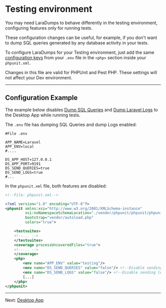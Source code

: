 # Testing environment

You may need LaraDumps to behave differently in the testing environment, configuring features only for running tests.

These configuration changes can be useful, for example, if you don't want to dump SQL queries generated by any database activity in your tests.

To configure LaraDumps for your Testing environment, just add the same [configuration keys](laravel/get-started/configuration.md "Configuration") from your `.env` file in the `<php>` section inside your `phpunit.xml`.

Changes in this file are valid for PHPUnit and Pest PHP. These settings will not affect your Dev environment.

---

## Configuration Example

The example below disables [Dump SQL Queries](laravel/get-started/configuration?id=sql-queries "SQL Queries") and [Dump Laravel Logs](laravel/get-started/configuration?id=laravel-logs "Laravel Logs") to the Desktop App while running tests.

The `.env` file has dumping SQL Queries and dump Logs enabled:

```shell
#File .env

APP_NAME=Laravel
APP_ENV=local
#....

DS_APP_HOST=127.0.0.1
DS_APP_PORT=9191
DS_SEND_QUERIES=true
DS_SEND_LOGS=true
#...
```

In the `phpunit.xml` file, both features are disabled:

```xml
<!--File: phpunit.xml-->

<?xml version="1.0" encoding="UTF-8"?>
<phpunit xmlns:xsi="http://www.w3.org/2001/XMLSchema-instance"
         xsi:noNamespaceSchemaLocation="./vendor/phpunit/phpunit/phpunit.xsd"
         bootstrap="vendor/autoload.php"
         colors="true">

    <testsuites>
    <!--... -->
    </testsuites>
    <coverage processUncoveredFiles="true">
    <!--... -->
    </coverage>
    <php>
        <env name="APP_ENV" value="testing"/>
        <env name="DS_SEND_QUERIES" value="false"/> <!--Disable sending queries -->
        <env name="DS_SEND_LOGS" value="false"/> <!--Disable sending logs -->
        [...]
    </php>
</phpunit>
```

---

Next: [Desktop App](laravel/get-started/desktop-app.md "Desktop App")
